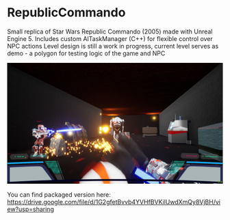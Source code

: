 # RepublicCommando

Small replica of Star Wars Republic Commando (2005) made with Unreal Engine 5.
Includes custom AITaskManager (C++) for flexible control over NPC actions
Level design is still a work in progress, current level serves as demo - a polygon for
testing logic of the game and NPC

![rc_screenshot.png](https://github.com/DmitriyGordeev/ue5_star_wars_republic_commando/blob/master/rc_screenshot.png)

You can find packaged version here:
https://drive.google.com/file/d/1G2gfetBvvb4YVHfBVKilUwdXmQy8VjBH/view?usp=sharing
